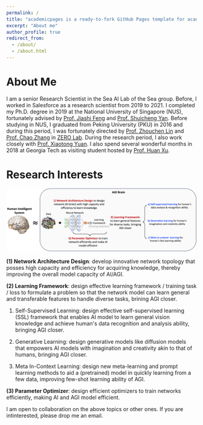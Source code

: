 ```yaml
---
permalink: /
title: "academicpages is a ready-to-fork GitHub Pages template for academic personal websites"
excerpt: "About me"
author_profile: true
redirect_from: 
  - /about/
  - /about.html
---
```

About Me
======

I am a senior Research Scientist in the Sea AI Lab of the Sea group. Before, I worked in Salesforce as a research scientist from 2019 to 2021.  I completed my Ph.D. degree in 2019 at the National University of Singapore (NUS), fortunately advised by <a href="https://sites.google.com/site/jshfeng/">Prof. Jiashi Feng</a> and <a href="https://www.ece.nus.edu.sg/stfpage/eleyans/"> Prof. Shuicheng Yan</a>. Before studying in NUS, I graduated from Peking University (PKU) in 2016 and during this period, I was fortunately directed by <a href="http://www.cis.pku.edu.cn/faculty/vision/zlin/zlin.htm"> Prof. Zhouchen Lin</a> and <a href="http://www.cis.pku.edu.cn/faculty/vision/zhangchao/zhangchao.htm"> Prof. Chao Zhang</a> in <a href="https://zero-lab-pku.github.io/"> ZERO Lab</a>. During the research period, I also work closely with <a href="https://sites.google.com/site/xtyuan1980/"> Prof. Xiaotong Yuan</a>. I also spend several wonderful months in 2018 at Georgia Tech as visiting student hosted by <a href="https://sites.gatech.edu/huan-xu/"> Prof. Huan Xu</a>. 
			


Research Interests
======

![Editing a markdown file for a talk](/images/research.png)


**(1)	Network Architecture Design**: develop innovative network topology that posses high capacity and efficiency for acquiring knowledge, thereby improving the overall model capacity of AI/AGI.

**(2)	Learning Framework**: design effective learning framework / training task / loss to formulate a problem so that the network model can learn general and transferable features to handle diverse tasks, brining AGI closer. 

1)	Self-Supervised Learning: design effective self-supervised learning (SSL) framework that enables AI model to learn general vision knowledge and achieve human's data recognition and analysis ability, bringing AGI closer.

2)	Generative Learning: design generative models like diffusion models that empowers AI models with imagination and creativity akin to that of humans, bringing AGI closer. 

3)	Meta In-Context Learning: design new meta-learning and prompt learning methods to aid a (pretrained) model in quickly learning from a few data, improving few-shot learning ability of AGI. 

**(3)	Parameter Optimizer**: design efficient optimizers to train networks efficiently, making AI and AGI model efficient.

I am open to collaboration on the above topics or other ones. If you are intinterested, please drop me an email. 
